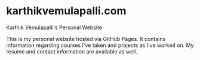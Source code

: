 # karthikvemulapalli.com
Karthik Vemulapalli's Personal Website

This is my personal website hosted via GitHub Pages. It contains information regarding courses I've taken and projects as I've worked on. My resume and contact information are available as well.
